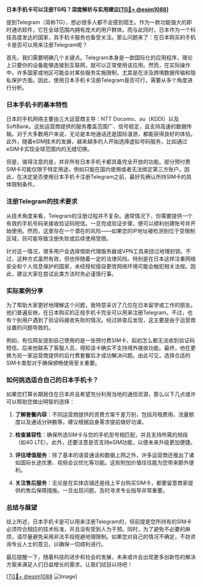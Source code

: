 **日本手机卡可以注册TG吗？深度解析与实用建议[[TG💪+ @esim1088](https://t.me/s/esim1088)]**

提到Telegram（简称TG），想必很多人都不会感到陌生。作为一款功能强大的即时通讯软件，它在全球范围内拥有庞大的用户群体。而与此同时，日本作为一个科技高度发达的国家，其手机卡服务也备受关注。那么问题来了：在日本购买的手机卡是否可以用来注册Telegram呢？

首先，我们需要明确几个关键点。Telegram本身是一款国际化的应用程序，理论上只要你的设备能够连接到互联网，就可以正常使用该应用。然而，在实际操作中，许多国家或地区可能会对某些服务实施限制，尤其是在涉及跨境数据传输和隐私保护方面。因此，使用日本手机卡注册Telegram是否可行，需要从多个角度进行分析。

### 日本手机卡的基本特性

日本的手机网络主要由三大运营商主导：NTT Docomo、au（KDDI）以及SoftBank。这些运营商提供的服务覆盖范围广、信号稳定，且支持高速的数据传输。对于大多数用户来说，无论是本地通话还是国际漫游，都能获得良好的体验。此外，随着eSIM技术的发展，越来越多的人开始选择虚拟号码服务，比如通过eSIM卡实现全球范围内的无缝切换。

但是，值得注意的是，并非所有日本手机卡都具备完全开放的功能。部分预付费SIM卡可能仅限于特定用途，例如只能在国内使用或者无法绑定第三方账户。因此，在决定是否使用日本手机卡注册Telegram之前，最好先确认所持SIM卡的具体限制条件。

### 注册Telegram的技术要求

从技术角度来看，Telegram的注册过程并不复杂。通常情况下，你需要提供一个有效的手机号码来接收验证码短信。一旦完成验证步骤，便可以顺利创建账号并开始使用。然而，这里存在一个潜在的风险——如果您的IP地址被检测到位于受限制区域，则可能导致注册失败或后续使用受限。

针对这一情况，很多用户会选择借助代理服务器或VPN工具来绕过地理封锁。不过，这种方式虽然有效，但也伴随着一定的法律风险。特别是在日本这样注重网络安全和个人信息保护的国家，未经授权擅自更改网络环境可能会触犯相关法规。因此，建议大家在尝试此类方法时务必谨慎行事。

### 实际案例分享

为了帮助大家更好地理解这个问题，我特意采访了几位在日本留学或工作的朋友。他们普遍反映，在日本购买的正规手机卡完全可以用来注册Telegram。不过，也有个别用户遇到了验证码接收失败的情况。经过排查后发现，这主要是由于运营商设置的问题导致的。

例如，有位网友提到自己使用的是一张预付费SIM卡，起初怎么都无法收到验证码短信。后来他联系了客服人员，得知该卡确实不支持境外接收功能。最终，他在更换为另一家运营商提供的后付费套餐后才成功解决问题。由此可见，选择合适的SIM卡类型对于确保顺畅使用至关重要。

### 如何挑选适合自己的日本手机卡？

如果您打算长期居住在日本并且希望充分利用当地的通信资源，那么以下几点或许可以帮助您做出明智的选择：

1. **了解套餐内容**：不同运营商提供的资费方案千差万别，包括月租费用、流量额度以及通话分钟数等。建议根据自身需求提前做好功课。
   
2. **检查兼容性**：确保所选SIM卡与您的手机型号相匹配，并且支持所需的频段（如4G LTE）。此外，还要注意是否支持eSIM功能，以便未来升级更加便捷。

3. **评估增值服务**：除了基本的语音通话和数据上网之外，许多运营商还推出了诸如国际长途优惠、视频会议优化等功能。这些附加价值往往能为您带来额外便利。

4. **关注售后服务**：无论是在实体店铺还是线上平台购买SIM卡，都要留意商家提供的售后保障措施。一旦出现问题，及时寻求专业指导非常重要。

### 总结与展望

综上所述，日本手机卡是可以用来注册Telegram的，但前提是您所持有的SIM卡必须符合相应的技术标准，并且没有受到人为干预。同时，为了避免不必要的麻烦，请尽量避免采用非法手段规避地理限制。如果您对自己的情况不确定，不妨咨询专业人士的意见，以确保一切顺利进行。

最后提醒一下，随着科技的进步和社会的发展，未来或许会出现更多创新性的解决方案来满足人们日益增长的需求。让我们拭目以待吧！

[[TG💪+ @esim1088](https://t.me/s/esim1088) ![Image](https://i.postimg.cc/4NQfJmqS/Snipaste-2025-05-13-00-14-12.png)]